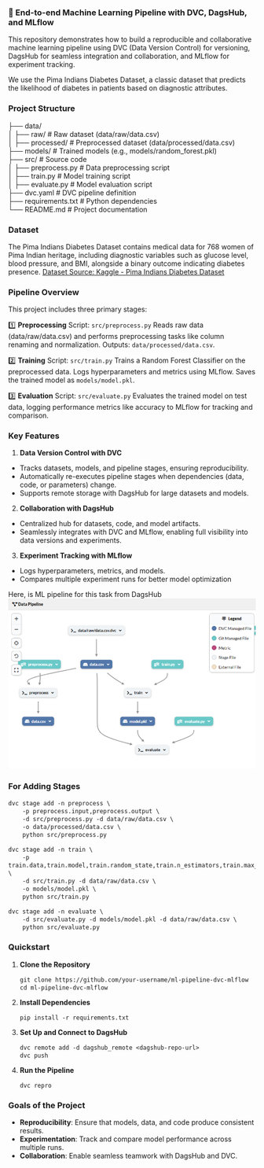 ### 🌟 End-to-end Machine Learning Pipeline with DVC, DagsHub, and MLflow

This repository demonstrates how to build a reproducible and collaborative machine learning pipeline using DVC (Data Version Control) for versioning, DagsHub for seamless integration and collaboration, and MLflow for experiment tracking.

We use the Pima Indians Diabetes Dataset, a classic dataset that predicts the likelihood of diabetes in patients based on diagnostic attributes.


### Project Structure 


├── data/  
│   ├── raw/                # Raw dataset (data/raw/data.csv)  
│   ├── processed/          # Preprocessed dataset (data/processed/data.csv)  
├── models/                 # Trained models (e.g., models/random_forest.pkl)  
├── src/                    # Source code  
│   ├── preprocess.py       # Data preprocessing script  
│   ├── train.py            # Model training script  
│   ├── evaluate.py         # Model evaluation script  
├── dvc.yaml                # DVC pipeline definition  
├── requirements.txt        # Python dependencies  
└── README.md               # Project documentation  


###  Dataset
The Pima Indians Diabetes Dataset contains medical data for 768 women of Pima Indian heritage, including diagnostic variables such as glucose level, blood pressure, and BMI, alongside a binary outcome indicating diabetes presence. [Dataset Source: Kaggle - Pima Indians Diabetes Dataset](https://www.kaggle.com/uciml/pima-indians-diabetes-database)


### Pipeline Overview
This project includes three primary stages:

1️⃣ **Preprocessing**
Script: `src/preprocess.py`
Reads raw data (data/raw/data.csv) and performs preprocessing tasks like column renaming and normalization.
Outputs: `data/processed/data.csv`.

2️⃣ **Training**
Script: `src/train.py`
Trains a Random Forest Classifier on the preprocessed data.
Logs hyperparameters and metrics using MLflow.
Saves the trained model as `models/model.pkl`.

3️⃣ **Evaluation**
Script: `src/evaluate.py`
Evaluates the trained model on test data, logging performance metrics like accuracy to MLflow for tracking and comparison.

### Key Features
1. **Data Version Control with DVC**
- Tracks datasets, models, and pipeline stages, ensuring reproducibility.
- Automatically re-executes pipeline stages when dependencies (data, code, or parameters) 
  change.
- Supports remote storage with DagsHub for large datasets and models.
  
2. **Collaboration with DagsHub**
- Centralized hub for datasets, code, and model artifacts.
- Seamlessly integrates with DVC and MLflow, enabling full visibility into data versions and 
  experiments.
  
3. **Experiment Tracking with MLflow**
- Logs hyperparameters, metrics, and models.
- Compares multiple experiment runs for better model optimization

Here, is ML pipeline for this task from DagsHub ![ML Pipeline](mlp.png)


### For Adding Stages
```
dvc stage add -n preprocess \
    -p preprocess.input,preprocess.output \
    -d src/preprocess.py -d data/raw/data.csv \
    -o data/processed/data.csv \
    python src/preprocess.py
```	
```	
dvc stage add -n train \
    -p train.data,train.model,train.random_state,train.n_estimators,train.max_depth \
    -d src/train.py -d data/raw/data.csv \
    -o models/model.pkl \
    python src/train.py
```
```	
dvc stage add -n evaluate \
    -d src/evaluate.py -d models/model.pkl -d data/raw/data.csv \
    python src/evaluate.py
```

### Quickstart
1. **Clone the Repository**
   ```
   git clone https://github.com/your-username/ml-pipeline-dvc-mlflow  
   cd ml-pipeline-dvc-mlflow
   ```
2. **Install Dependencies**
   ```
   pip install -r requirements.txt  
   ```
3. **Set Up and Connect to DagsHub**
   ```
   dvc remote add -d dagshub_remote <dagshub-repo-url>  
   dvc push
   ```
4. **Run the Pipeline**
   ```
   dvc repro
   ```
### Goals of the Project
 * **Reproducibility**: Ensure that models, data, and code produce consistent results.
 * **Experimentation**: Track and compare model performance across multiple runs.
 * **Collaboration**: Enable seamless teamwork with DagsHub and DVC.

